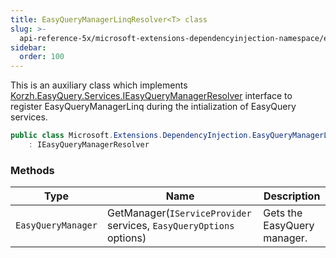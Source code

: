 ```yaml
---
title: EasyQueryManagerLinqResolver<T> class
slug: >-
  api-reference-5x/microsoft-extensions-dependencyinjection-namespace/easyquerymanagerlinqresolver-t--class
sidebar:
  order: 100
---
```


This is an auxiliary class which implements [Korzh.EasyQuery.Services.IEasyQueryManagerResolver](///////////////easyquery/docs/api-reference-5x/korzh-easyquery-services-namespace/ieasyquerymanagerresolver-interface) interface  to register EasyQueryManagerLinq during the intialization of EasyQuery services.
```csharp
public class Microsoft.Extensions.DependencyInjection.EasyQueryManagerLinqResolver<T>
    : IEasyQueryManagerResolver

```

### Methods

| Type | Name | Description | 
| --- | --- | --- | 
| `EasyQueryManager` | GetManager(`IServiceProvider` services, `EasyQueryOptions` options) | Gets the EasyQuery manager. |
